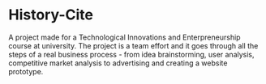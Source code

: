 # History-Cite
A project made for a Technological Innovations and Enterpreneurship course at university.
The project is a team effort and it goes through all the steps of a real business process - from idea brainstorming, user analysis, competitive market analysis to advertising and creating a website prototype.
